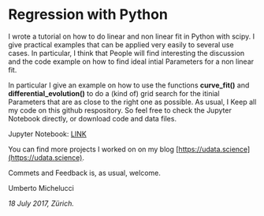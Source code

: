 # Regression with Python

I wrote a tutorial on how to do linear and non linear fit in Python with scipy. I give practical examples that can be applied very easily to several use cases. In particular, I think that People will find interesting the discussion and the code example on how to find ideal intial Parameters for a non linear fit.

In particular I give an example on how to use the functions **curve_fit()** and **differential_evolution()** to do a (kind of) grid search for the itinial Parameters that are as close to the right one as possible.
As usual, I Keep all my code on this github respository. So feel free to check the Jupyter Notebook directly, or download code and data files.

Jupyter Notebook: [LINK](https://github.com/michelucci/Regression-with-Python/blob/master/(Non)%20linear%20fit%20in%20Python.ipynb)

You can find more projects I worked on on my blog [https://udata.science](https://udata.science).

Commets and Feedback is, as usual, welcome.

Umberto Michelucci

*18 July 2017, Zürich.*

